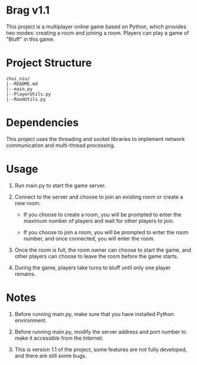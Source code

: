# Brag v1.1
This project is a multiplayer online game based on Python, which provides two modes: creating a room and joining a room. Players can play a game of "Bluff" in this game.

# Project Structure

    chui_niu/
    |--README.md
    |--main.py
    |--PlayerUtils.py
    |--RoomUtils.py

# Dependencies

This project uses the threading and socket libraries to implement network communication and multi-thread processing.

# Usage

1. Run main.py to start the game server.

2. Connect to the server and choose to join an existing room or create a new room.

    - If you choose to create a room, you will be prompted to enter the maximum number of players and wait for other players to join.

    - If you choose to join a room, you will be prompted to enter the room number, and once connected, you will enter the room.

3. Once the room is full, the room owner can choose to start the game, and other players can choose to leave the room before the game starts.

4. During the game, players take turns to bluff until only one player remains.

# Notes

1. Before running main.py, make sure that you have installed Python environment.

2. Before running main.py, modify the server address and port number to make it accessible from the Internet.

3. This is version 1.1 of the project, some features are not fully developed, and there are still some bugs.
